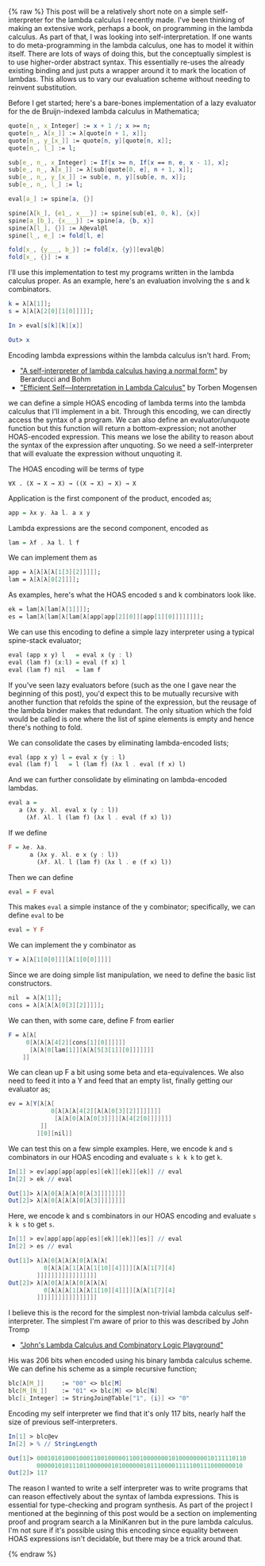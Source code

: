 {% raw %}
This post will be a relatively short note on a simple self-interpreter for the lambda calculus I recently made. I've been thinking of making an extensive work, perhaps a book, on programming in the lambda calculus. As part of that, I was looking into self-interpretation. If one wants to do meta-programming in the lambda calculus, one has to model it within itself. There are lots of ways of doing this, but the conceptually simplest is to use higher-order abstract syntax. This essentially re-uses the already existing binding and just puts a wrapper around it to mark the location of lambdas. This allows us to vary our evaluation scheme without needing to reinvent substitution.

Before I get started; here's a bare-bones implementation of a lazy evaluator for the de Bruijn-indexed lambda calculus in Mathematica;

```mathematica
quote[n_, x_Integer] := x + 1 /; x >= n;
quote[n_, λ[x_]] := λ[quote[n + 1, x]];
quote[n_, y_[x_]] := quote[n, y][quote[n, x]];
quote[n_, l_] := l;

sub[e_, n_, x_Integer] := If[x >= n, If[x == n, e, x - 1], x];
sub[e_, n_, λ[x_]] := λ[sub[quote[0, e], n + 1, x]];
sub[e_, n_, y_[x_]] := sub[e, n, y][sub[e, n, x]];
sub[e_, n_, l_] := l;

eval[a_] := spine[a, {}]

spine[λ[k_], {e1_, x___}] := spine[sub[e1, 0, k], {x}]
spine[a_[b_], {x___}] := spine[a, {b, x}]
spine[λ[l_], {}] := λ@eval@l
spine[l_, e_] := fold[l, e]

fold[x_, {y___, b_}] := fold[x, {y}][eval@b]
fold[x_, {}] := x
```

I'll use this implementation to test my programs written in the lambda calculus proper. As an example, here's an evaluation involving the s and k combinators.

```mathematica
k = λ[λ[1]];
s = λ[λ[λ[2[0][1[0]]]]];
```

```mathematica
In > eval[s[k][k][x]]

Out> x
```

Encoding lambda expressions within the lambda calculus isn't hard. From;

- ["A self-interpreter of lambda calculus having a normal form"](http://people.dm.unipi.it/berardu/Art/1992Self-interpreter/efficient.pdf) by Berarducci and Bohm
- ["Efficient Self—Interpretation in Lambda Calculus"](https://www.researchgate.net/publication/2673832_Efficient_Self-Interpretation_in_Lambda_Calculus) by Torben Mogensen

we can define a simple HOAS encoding of lambda terms into the lambda calculus that I'll implement in a bit. Through this encoding, we can directly access the syntax of a program. We can also define an evaluator/unquote function but this function will return a bottom-expression; not another HOAS-encoded expression. This means we lose the ability to reason about the syntax of the expression after unquoting. So we need a self-interpreter that will evaluate the expression without unquoting it.

The HOAS encoding will be terms of type

```
∀X . (X → X → X) → ((X → X) → X) → X
```

Application is the first component of the product, encoded as;

```haskell
app = λx y. λa l. a x y
```

Lambda expressions are the second component, encoded as

```haskell
lam = λf . λa l. l f
```

We can implement them as

```mathematica
app = λ[λ[λ[λ[1[3][2]]]]];
lam = λ[λ[λ[0[2]]]];
```

As examples, here's what the HOAS encoded s and k combinators look like.

```mathematica
ek = lam[λ[lam[λ[1]]]];
es = lam[λ[lam[λ[lam[λ[app[app[2][0]][app[1][0]]]]]]]];
```

We can use this encoding to define a simple lazy interpreter using a typical spine-stack evaluator;

```haskell
eval (app x y) l   = eval x (y : l)
eval (lam f) (x:l) = eval (f x) l
eval (lam f) nil   = lam f
```   

If you've seen lazy evaluators before (such as the one I gave near the beginning of this post), you'd expect this to be mutually recursive with another function that refolds the spine of the expression, but the reusage of the lambda binder makes that redundant. The only situation which the fold would be called is one where the list of spine elements is empty and hence there's nothing to fold.

We can consolidate the cases by eliminating lambda-encoded lists;

```haskell
eval (app x y) l = eval x (y : l)
eval (lam f) l   = l (lam f) (λx l . eval (f x) l)
```

And we can further consolidate by eliminating on lambda-encoded lambdas.

```haskell
eval a = 
   a (λx y. λl. eval x (y : l))
     (λf. λl. l (lam f) (λx l . eval (f x) l))
```

If we define

```haskell
F = λe. λa. 
      a (λx y. λl. e x (y : l))
        (λf. λl. l (lam f) (λx l . e (f x) l))
```

Then we can define

```haskell
eval = F eval
```

This makes `eval` a simple instance of the y combinator; specifically, we can define `eval` to be

```haskell
eval = Y F
```

We can implement the y combinator as

```mathematica
Y = λ[λ[1[0[0]]][λ[1[0[0]]]]]
```

Since we are doing simple list manipulation, we need to define the basic list constructors.

```mathematica
nil  = λ[λ[1]];
cons = λ[λ[λ[λ[0[3][2]]]]];
```

We can then, with some care, define F from earlier

```mathematica
F = λ[λ[
     0[λ[λ[λ[4[2][cons[1][0]]]]]]
      [λ[λ[0[lam[1]][λ[λ[5[3[1]][0]]]]]]]
    ]]
```

We can clean up F a bit using some beta and eta-equivalences. We also need to feed it into a Y and feed that an empty list, finally getting our evaluator as;

```mathematica
ev = λ[Y[λ[λ[
            0[λ[λ[λ[4[2][λ[λ[0[3][2]]]]]]]]
             [λ[λ[0[λ[λ[0[3]]]][λ[4[2[0]]]]]]]
         ]]
        ][0][nil]]
```

We can test this on a few simple examples. Here, we encode k and s combinators in our HOAS encoding and evaluate `s k k k` to get `k`.

```mathematica
In[1] > ev[app[app[app[es][ek]][ek]][ek]] // eval
In[2] > ek // eval

Out[1]> λ[λ[0[λ[λ[λ[0[λ[3]]]]]]]]
Out[2]> λ[λ[0[λ[λ[λ[0[λ[3]]]]]]]]
```

Here, we encode k and s combinators in our HOAS encoding and evaluate `s k k s` to get `s`.

```mathematica
In[1] > ev[app[app[app[es][ek]][ek]][es]] // eval
In[2] > es // eval

Out[1]> λ[λ[0[λ[λ[λ[0[λ[λ[λ[
          0[λ[λ[λ[1[λ[λ[1[10][4]]]][λ[λ[1[7][4]
        ]]]]]]]]]]]]]]]]]
Out[2]> λ[λ[0[λ[λ[λ[0[λ[λ[λ[
          0[λ[λ[λ[1[λ[λ[1[10][4]]]][λ[λ[1[7][4]
        ]]]]]]]]]]]]]]]]]
```

I believe this is the record for the simplest non-trivial lambda calculus self-interpreter. The simplest I'm aware of prior to this was described by John Tromp

- ["John's Lambda Calculus and Combinatory Logic Playground"](https://tromp.github.io/cl/cl.html)

His was 206 bits when encoded using his binary lambda calculus scheme. We can define his scheme as a simple recursive function;

```mathematica
blc[λ[M_]]     := "00" <> blc[M]
blc[M_[N_]]    := "01" <> blc[M] <> blc[N]
blc[i_Integer] := StringJoin@Table["1", {i}] <> "0"
```

Encoding my self interpreter we find that it's only 117 bits, nearly half the size of previous self-interpreters.

```mathematica
In[1] > blc@ev
In[2] > % // StringLength

Out[1]> 00010101000100011001000001100100000001010000000010111110110
        0000010101110110000001010000001011100001111100111000000010
Out[2]> 117
```

The reason I wanted to write a self interpreter was to write programs that can reason effectively about the syntax of lambda expressions. This is essential for type-checking and program synthesis. As part of the project I mentioned at the beginning of this post would be a section on implementing proof and program search a la MiniKanren but in the pure lambda calculus. I'm not sure if it's possible using this encoding since equality between HOAS expressions isn't decidable, but there may be a trick around that.

{% endraw %}
